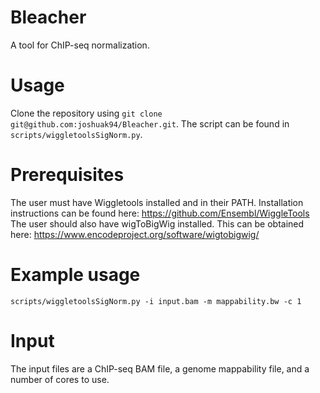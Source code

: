 # Bleacher
A tool for ChIP-seq normalization.

# Usage
Clone the repository using `git clone git@github.com:joshuak94/Bleacher.git`.
The script can be found in `scripts/wiggletoolsSigNorm.py`.

# Prerequisites
The user must have Wiggletools installed and in their PATH. Installation instructions can be found here: https://github.com/Ensembl/WiggleTools
The user should also have wigToBigWig installed. This can be obtained here: https://www.encodeproject.org/software/wigtobigwig/

# Example usage
`scripts/wiggletoolsSigNorm.py -i input.bam -m mappability.bw -c 1`

# Input
The input files are a ChIP-seq BAM file, a genome mappability file, and a number of cores to use.
